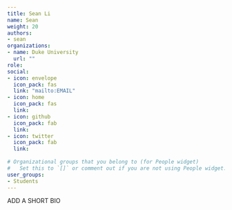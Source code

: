 ```yaml
---
title: Sean Li
name: Sean
weight: 20
authors: 
- sean
organizations:
- name: Duke University
  url: ""
role: 
social:
- icon: envelope
  icon_pack: fas
  link: "mailto:EMAIL"
- icon: home
  icon_pack: fas
  link: 
- icon: github
  icon_pack: fab
  link: 
- icon: twitter
  icon_pack: fab
  link: 
  
# Organizational groups that you belong to (for People widget)
#   Set this to `[]` or comment out if you are not using People widget.  
user_groups:
- Students
---
```


ADD A SHORT BIO
